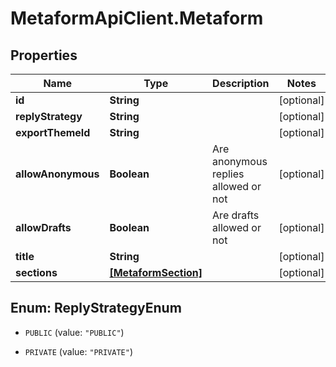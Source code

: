 # MetaformApiClient.Metaform

## Properties
Name | Type | Description | Notes
------------ | ------------- | ------------- | -------------
**id** | **String** |  | [optional] 
**replyStrategy** | **String** |  | [optional] 
**exportThemeId** | **String** |  | [optional] 
**allowAnonymous** | **Boolean** | Are anonymous replies allowed or not | [optional] 
**allowDrafts** | **Boolean** | Are drafts allowed or not | [optional] 
**title** | **String** |  | [optional] 
**sections** | [**[MetaformSection]**](MetaformSection.md) |  | [optional] 


<a name="ReplyStrategyEnum"></a>
## Enum: ReplyStrategyEnum


* `PUBLIC` (value: `"PUBLIC"`)

* `PRIVATE` (value: `"PRIVATE"`)




